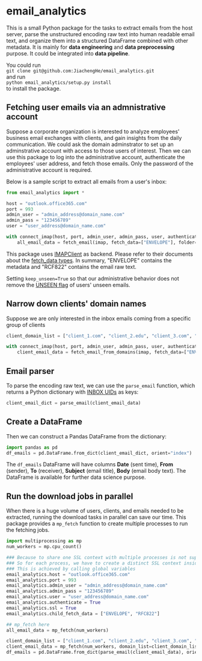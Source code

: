 # email_analytics
This is a small Python package for the tasks to extract emails from the host server, parse the unstructured encoding raw text into human readable email text, and organize them into a structured DataFrame combined with other metadata. It is mainly for **data engineering** and **data preprocessing** purpose. It could be integrated into **data pipeline**.

You could run \
```git clone git@github.com:JiachengHe/email_analytics.git``` \
and run \
```python email_analytics/setup.py install``` \
to install the package.


## Fetching user emails via an admnistrative account
Suppose a corporate organization is interested to analyze employees' business email exchanges with clients, and gain insights from the daily communication. We could ask the domain adminstrator to set up an adminstrative account with access to those users of interest. Then we can use this package to log into the administrative account, authenticate the employees' user address, and fetch those emails. Only the password of the administrative account is required.

Below is a sample script to extract all emails from a user's inbox:
```python
from email_analytics import *

host = "outlook.office365.com"
port = 993
admin_user = "admin_address@domain_name.com"
admin_pass = "123456789"
user = "user_address@domain_name.com"

with connect_imap(host, port, admin_user, admin_pass, user, authenticate=True, ssl=True) as imap:
    all_email_data = fetch_email(imap, fetch_data=["ENVELOPE"], folder="INBOX", keep_unseen=True)
```
This package uses [IMAPClient](https://imapclient.readthedocs.io/en/master/) as backend. Please refer to their documents about the [fetch_data types](https://imapclient.readthedocs.io/en/master/api.html#fetch-response-types). In summary, "ENVELOPE" contains the metadata and "RCF822" contains the email raw text.

Setting ```keep_unseen=True``` so that our administrative behavior does not remove the [UNSEEN flag](https://imapclient.readthedocs.io/en/master/concepts.html#message-flags) of users' unseen emails.


## Narrow down clients' domain names
Suppose we are only interested in the inbox emails coming from a specific group of clients
```python
client_domain_list = ["client_1.com", "client_2.edu", "client_3.com", "client_4.gov"]

with connect_imap(host, port, admin_user, admin_pass, user, authenticate=True, ssl=True) as imap:
    client_email_data = fetch_email_from_domains(imap, fetch_data=["ENVELOPE", "RFC822"], domain_list=client_domain_list)
```


## Email parser
To parse the encoding raw text, we can use the ```parse_email``` function, which returns a Python dictionary with [INBOX UIDs](https://imapclient.readthedocs.io/en/master/concepts.html#message-identifiers) as keys:
```python
client_email_dict = parse_email(client_email_data)
```


## Create a DataFrame
Then we can construct a Pandas DataFrame from the dictionary:
```python
import pandas as pd
df_emails = pd.DataFrame.from_dict(client_email_dict, orient="index")
```
The ```df_emails``` DataFrame will have columns **Date** (sent time), **From** (sender), **To** (receiver), **Subject** (email title), **Body** (email body text). The DataFrame is available for further data science purpose. 


## Run the download jobs in parallel
When there is a huge volume of users, clients, and emails needed to be extracted, running the download tasks in parallel can save our time. This package provides a ```mp_fetch``` function to create multiple processes to run the fetching jobs.
```python
import multiprocessing as mp
num_workers = mp.cpu_count()

### Because to share one SSL context with multiple processes is not supported.
### So for each process, we have to create a distinct SSL context inside that process
### This is achieved by calling global variables
email_analytics.host = "outlook.office365.com"
email_analytics.port = 993
email_analytics.admin_user = "admin_address@domain_name.com"
email_analytics.admin_pass = "123456789"
email_analytics.user = "user_address@domain_name.com"
email_analytics.authenticate = True
email_analytics.ssl = True
email_analytics.child_fetch_data = ["ENVELOPE", "RFC822"]

## mp_fetch here
all_email_data = mp_fetch(num_workers)

client_domain_list = ["client_1.com", "client_2.edu", "client_3.com", "client_4.gov"]
client_email_data = mp_fetch(num_workers, domain_list=client_domain_list)
df_emails = pd.DataFrame.from_dict(parse_email(client_email_data), orient="index")
```
